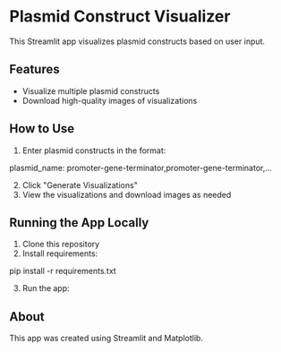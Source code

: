 # Plasmid Construct Visualizer

This Streamlit app visualizes plasmid constructs based on user input.

## Features
- Visualize multiple plasmid constructs
- Download high-quality images of visualizations

## How to Use
1. Enter plasmid constructs in the format:

plasmid_name: promoter-gene-terminator,promoter-gene-terminator,...

2. Click "Generate Visualizations"
3. View the visualizations and download images as needed

## Running the App Locally
1. Clone this repository
2. Install requirements:

pip install -r requirements.txt

3. Run the app:

## About
This app was created using Streamlit and Matplotlib.